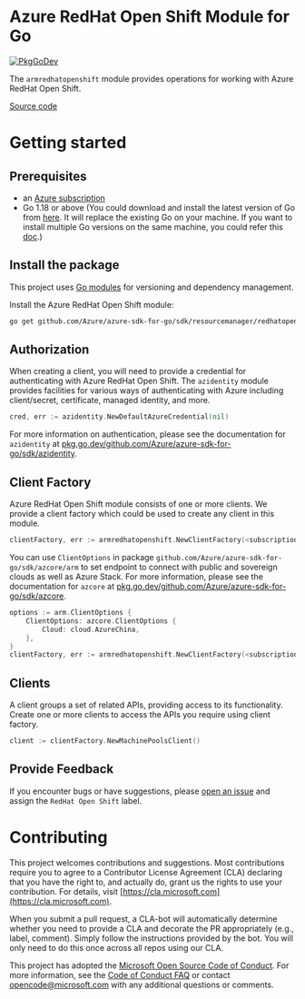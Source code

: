 # Azure RedHat Open Shift Module for Go

[![PkgGoDev](https://pkg.go.dev/badge/github.com/Azure/azure-sdk-for-go/sdk/resourcemanager/redhatopenshift/armredhatopenshift)](https://pkg.go.dev/github.com/Azure/azure-sdk-for-go/sdk/resourcemanager/redhatopenshift/armredhatopenshift)

The `armredhatopenshift` module provides operations for working with Azure RedHat Open Shift.

[Source code](https://github.com/Azure/azure-sdk-for-go/tree/main/sdk/resourcemanager/redhatopenshift/armredhatopenshift)

# Getting started

## Prerequisites

- an [Azure subscription](https://azure.microsoft.com/free/)
- Go 1.18 or above (You could download and install the latest version of Go from [here](https://go.dev/doc/install). It will replace the existing Go on your machine. If you want to install multiple Go versions on the same machine, you could refer this [doc](https://go.dev/doc/manage-install).)

## Install the package

This project uses [Go modules](https://github.com/golang/go/wiki/Modules) for versioning and dependency management.

Install the Azure RedHat Open Shift module:

```sh
go get github.com/Azure/azure-sdk-for-go/sdk/resourcemanager/redhatopenshift/armredhatopenshift
```

## Authorization

When creating a client, you will need to provide a credential for authenticating with Azure RedHat Open Shift.  The `azidentity` module provides facilities for various ways of authenticating with Azure including client/secret, certificate, managed identity, and more.

```go
cred, err := azidentity.NewDefaultAzureCredential(nil)
```

For more information on authentication, please see the documentation for `azidentity` at [pkg.go.dev/github.com/Azure/azure-sdk-for-go/sdk/azidentity](https://pkg.go.dev/github.com/Azure/azure-sdk-for-go/sdk/azidentity).

## Client Factory

Azure RedHat Open Shift module consists of one or more clients. We provide a client factory which could be used to create any client in this module.

```go
clientFactory, err := armredhatopenshift.NewClientFactory(<subscription ID>, cred, nil)
```

You can use `ClientOptions` in package `github.com/Azure/azure-sdk-for-go/sdk/azcore/arm` to set endpoint to connect with public and sovereign clouds as well as Azure Stack. For more information, please see the documentation for `azcore` at [pkg.go.dev/github.com/Azure/azure-sdk-for-go/sdk/azcore](https://pkg.go.dev/github.com/Azure/azure-sdk-for-go/sdk/azcore).

```go
options := arm.ClientOptions {
    ClientOptions: azcore.ClientOptions {
        Cloud: cloud.AzureChina,
    },
}
clientFactory, err := armredhatopenshift.NewClientFactory(<subscription ID>, cred, &options)
```

## Clients

A client groups a set of related APIs, providing access to its functionality.  Create one or more clients to access the APIs you require using client factory.

```go
client := clientFactory.NewMachinePoolsClient()
```

## Provide Feedback

If you encounter bugs or have suggestions, please
[open an issue](https://github.com/Azure/azure-sdk-for-go/issues) and assign the `RedHat Open Shift` label.

# Contributing

This project welcomes contributions and suggestions. Most contributions require
you to agree to a Contributor License Agreement (CLA) declaring that you have
the right to, and actually do, grant us the rights to use your contribution.
For details, visit [https://cla.microsoft.com](https://cla.microsoft.com).

When you submit a pull request, a CLA-bot will automatically determine whether
you need to provide a CLA and decorate the PR appropriately (e.g., label,
comment). Simply follow the instructions provided by the bot. You will only
need to do this once across all repos using our CLA.

This project has adopted the
[Microsoft Open Source Code of Conduct](https://opensource.microsoft.com/codeofconduct/).
For more information, see the
[Code of Conduct FAQ](https://opensource.microsoft.com/codeofconduct/faq/)
or contact [opencode@microsoft.com](mailto:opencode@microsoft.com) with any
additional questions or comments.